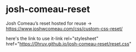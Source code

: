 # josh-comeau-reset

Josh Comeau’s reset hosted for reuse -> https://www.joshwcomeau.com/css/custom-css-reset/

here's the link to use it-link rel="stylesheet" href="https://0hruv.github.io/josh-comeau-reset/reset.css"

